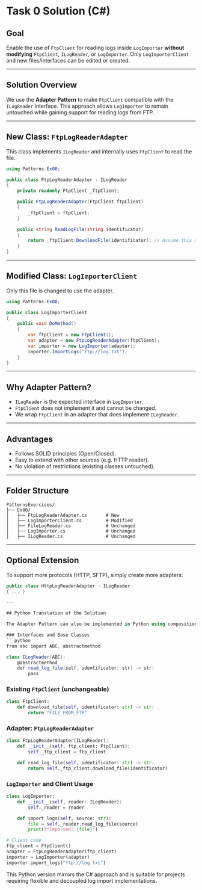 # Task 0 Solution (C#)

## Goal

Enable the use of `FtpClient` for reading logs inside `LogImporter` **without modifying** `FtpClient`, `ILogReader`, or `LogImporter`. Only `LogImporterClient` and new files/interfaces can be edited or created.

---

## Solution Overview

We use the **Adapter Pattern** to make `FtpClient` compatible with the `ILogReader` interface. This approach allows `LogImporter` to remain untouched while gaining support for reading logs from FTP.

---

## New Class: `FtpLogReaderAdapter`

This class implements `ILogReader` and internally uses `FtpClient` to read the file.

```csharp
using Patterns.Ex00;

public class FtpLogReaderAdapter : ILogReader
{
    private readonly FtpClient _ftpClient;

    public FtpLogReaderAdapter(FtpClient ftpClient)
    {
        _ftpClient = ftpClient;
    }

    public string ReadLogFile(string identificator)
    {
        return _ftpClient.DownloadFile(identificator); // Assume this method exists
    }
}
```

---

## Modified Class: `LogImporterClient`

Only this file is changed to use the adapter.

```csharp
using Patterns.Ex00;

public class LogImporterClient
{
    public void DoMethod()
    {
        var ftpClient = new FtpClient();
        var adapter = new FtpLogReaderAdapter(ftpClient);
        var importer = new LogImporter(adapter);
        importer.ImportLogs("ftp://log.txt");
    }
}
```

---

## Why Adapter Pattern?

* `ILogReader` is the expected interface in `LogImporter`.
* `FtpClient` does not implement it and cannot be changed.
* We wrap `FtpClient` in an adapter that does implement `ILogReader`.

---

## Advantages

* Follows SOLID principles (Open/Closed).
* Easy to extend with other sources (e.g. HTTP reader).
* No violation of restrictions (existing classes untouched).

---

## Folder Structure

```
PatternsExercises/
├── Ex00/
│   ├── FtpLogReaderAdapter.cs       # New
│   ├── LogImporterClient.cs         # Modified
│   ├── FileLogReader.cs             # Unchanged
│   ├── LogImporter.cs               # Unchanged
│   ├── ILogReader.cs                # Unchanged
```

---

## Optional Extension

To support more protocols (HTTP, SFTP), simply create more adapters:

````csharp
public class HttpLogReaderAdapter : ILogReader
{ ... }

---

## Python Translation of the Solution

The Adapter Pattern can also be implemented in Python using composition.

### Interfaces and Base Classes
```python
from abc import ABC, abstractmethod

class ILogReader(ABC):
    @abstractmethod
    def read_log_file(self, identificator: str) -> str:
        pass
````

### Existing `FtpClient` (unchangeable)

```python
class FtpClient:
    def download_file(self, identificator: str) -> str:
        return "FILE_FROM_FTP"
```

### Adapter: `FtpLogReaderAdapter`

```python
class FtpLogReaderAdapter(ILogReader):
    def __init__(self, ftp_client: FtpClient):
        self._ftp_client = ftp_client

    def read_log_file(self, identificator: str) -> str:
        return self._ftp_client.download_file(identificator)
```

### `LogImporter` and Client Usage

```python
class LogImporter:
    def __init__(self, reader: ILogReader):
        self._reader = reader

    def import_logs(self, source: str):
        file = self._reader.read_log_file(source)
        print(f"Imported: {file}")

# Client code
ftp_client = FtpClient()
adapter = FtpLogReaderAdapter(ftp_client)
importer = LogImporter(adapter)
importer.import_logs("ftp://log.txt")
```

This Python version mirrors the C# approach and is suitable for projects requiring flexible and decoupled log import implementations.

```
```
